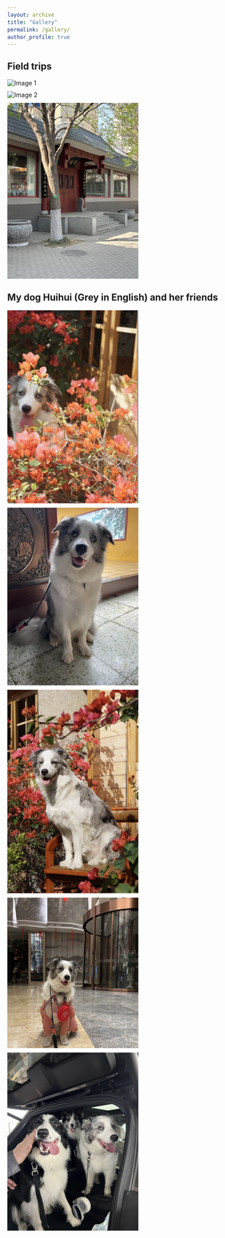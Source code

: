 ```yaml
---
layout: archive
title: "Gallery"
permalink: /gallery/
author_profile: true
---
```


## Field trips

<div style="display: flex; flex-wrap: wrap; gap: 10px;">
  <img src="images/f1.png" alt="Image 1" style="width: 300px; height: auto;">
  <img src="images/f2.png" alt="Image 2" style="width: 300px; height: auto;">
  <img src="images/f3.png" alt="Image 3" style="width: 300px; height: auto;">
</div>


## My dog Huihui (Grey in English) and her friends

<div style="display: flex; flex-wrap: wrap; gap: 10px;">
  <img src="images/h1.png" alt="Image 1" style="width: 300px; height: auto;">
  <img src="images/h2.png" alt="Image 2" style="width: 300px; height: auto;">
  <img src="images/h3.png" alt="Image 3" style="width: 300px; height: auto;">
  <img src="images/h4.png" alt="Image 4" style="width: 300px; height: auto;">
  <img src="images/h5.png" alt="Image 5" style="width: 300px; height: auto;">
</div>
